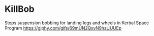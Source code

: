 # KillBob
Stops suspension bobbing for landing legs and wheels in Kerbal Space Program
https://giphy.com/gifs/69mUN2QxvN9hsUUUEp
